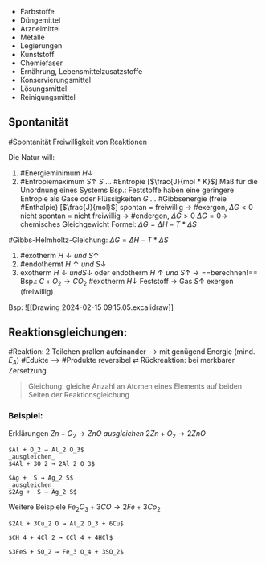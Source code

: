 * Farbstoffe
* Düngemittel
* Arzneimittel
* Metalle
* Legierungen
* Kunststoff
* Chemiefaser
* Ernährung, Lebensmittelzusatzstoffe
* Konservierungsmittel
* Lösungsmittel
* Reinigungsmittel
## Spontanität
#Spontanität
Freiwilligkeit von Reaktionen

Die Natur will:
1. #Energieminimum $H↓$
2. #Entropiemaximum $S ↑$
$S$ … #Entropie \[$\frac{J}{mol * K}$] Maß für die Unordnung eines Systems
Bsp.: Feststoffe haben eine geringere Entropie als Gase oder Flüssigkeiten
$G$ … #Gibbsenergie (freie #Enthalpie) \[$\frac{J}{mol}$]
	spontan = freiwillig $→$ #exergon, $\Delta G < 0$
	nicht spontan = nicht freiwillig $→$ #endergon, $\Delta G > 0$
	$\Delta G = 0 →$ chemisches Gleichgewicht
	Formel: $\Delta G = \Delta H - T * \Delta S$

#Gibbs-Helmholtz-Gleichung: $\Delta G = \Delta H - T * \Delta S$

1. #exotherm $H↓ und \ S↑$
2. #endothermt $H↑ und\ S↓$
3. exotherm $H↓ und S↓$ oder endotherm $H↑ und\ S↑ \ →$ ==berechnen!==
Bsp.: $C + O_2 → CO_2$  #exotherm $H↓$
	Feststoff → Gas $S↑$ exergon (freiwillig)

Bsp:
![[Drawing 2024-02-15 09.15.05.excalidraw]]
## Reaktionsgleichungen:
#Reaktion: 2 Teilchen prallen aufeinander --> mit genügend Energie (mind. $E_A$)
#Edukte --> #Produkte
reversibel ⇄ Rückreaktion: bei merkbarer Zersetzung

>Gleichung: gleiche Anzahl an Atomen eines Elements auf beiden Seiten der Reaktionsgleichung

### Beispiel:
Erklärungen
	$Zn + O_2 → ZnO$
	_ausgleichen_
	$2Zn + O_2 → 2ZnO$
	
	$Al + O_2 → Al_2 O_3$
	_ausgleichen_
	$4Al + 3O_2 → 2Al_2 O_3$
	
	$Ag +  S → Ag_2 S$
	_ausgleichen_
	$2Ag +  S → Ag_2 S$

Weitere Beispiele
	$Fe_2O_3 + 3CO → 2Fe + 3Co_2$
	
	$2Al + 3Cu_2 O → Al_2 O_3 + 6Cu$
	
	$CH_4 + 4Cl_2 → CCl_4 + 4HCl$
	
	$3FeS + 5O_2 → Fe_3 O_4 + 3SO_2$
